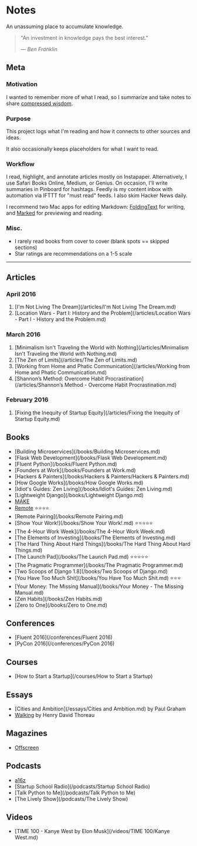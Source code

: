 # Notes

An unassuming place to accumulate knowledge.

> "An investment in knowledge pays the best interest."
>
> &mdash; <cite>Ben Franklin</cite>

## Meta

### Motivation

I wanted to remember more of what I read, so I summarize and take notes to share [compressed wisdom](https://sivers.org/2do).

### Purpose

This project logs what I'm reading and how it connects to other sources and ideas.

It also occasionally keeps placeholders for what I want to read.

### Workflow

I read, highlight, and annotate articles mostly on Instapaper.  Alternatively, I use Safari Books Online, Medium, or Genius.  On occasion, I'll write summaries in Pinboard for hashtags.  Feedly is my content inbox with automation via IFTTT for "must read" feeds.  I also skim Hacker News daily.

I recommend two Mac apps for editing Markdown: [FoldingText](http://www.foldingtext.com/) for writing, and [Marked](http://marked2app.com/) for previewing and reading.

### Misc.

- I rarely read books from cover to cover (blank spots == skipped sections)
- Star ratings are recommendations on a 1-5 scale

---

## Articles

### April 2016

1. [I'm Not Living The Dream](/articles/I'm Not Living The Dream.md)
2. [Location Wars - Part I: History and the Problem](/articles/Location Wars - Part I - History and the Problem.md)

### March 2016

1. [Minimalism Isn't Traveling the World with Nothing](/articles/Minimalism Isn't Traveling the World with Nothing.md)
2. [The Zen of Limits](/articles/The Zen of Limits.md)
3. [Working from Home and Phatic Communication](/articles/Working from Home and Phatic Communication.md)
4. [Shannon’s Method: Overcome Habit Procrastination](/articles/Shannon’s Method - Overcome Habit Procrastination.md)

### February 2016

1. [Fixing the Inequity of Startup Equity](/articles/Fixing the Inequity of Startup Equity.md)

## Books

- [Building Microservices](/books/Building Microservices.md)
- [Flask Web Development](/books/Flask Web Development.md)
- [Fluent Python](/books/Fluent Python.md)
- [Founders at Work](/books/Founders at Work.md)
- [Hackers & Painters](/books/Hackers & Painters/Hackers & Painters.md)
- [How Google Works](/books/How Google Works.md)
- [Idiot's Guides: Zen Living](/books/Idiot's Guides: Zen Living.md)
- [Lightweight Django](/books/Lightweight Django.md)
- [MAKE](/books/MAKE/MAKE.md)
- [Remote](/books/Remote.md) ⭐⭐⭐⭐
- [Remote Pairing](/books/Remote Pairing.md)
- [Show Your Work!](/books/Show Your Work!.md) ⭐⭐⭐⭐⭐
- [The 4-Hour Work Week](/books/The 4-Hour Work Week.md)
- [The Elements of Investing](/books/The Elements of Investing.md)
- [The Hard Thing About Hard Things](/books/The Hard Thing About Hard Things.md)
- [The Launch Pad](/books/The Launch Pad.md) ⭐⭐⭐⭐⭐
- [The Pragmatic Programmer](/books/The Pragmatic Programmer.md)
- [Two Scoops of Django 1.8](/books/Two Scoops of Django.md)
- [You Have Too Much Shit](/books/You Have Too Much Shit.md) ⭐⭐⭐
- [Your Money: The Missing Manual](/books/Your Money - The Missing Manual.md)
- [Zen Habits](/books/Zen Habits.md)
- [Zero to One](/books/Zero to One.md)

## Conferences

- [Fluent 2016](/conferences/Fluent 2016)
- [PyCon 2016](/conferences/PyCon 2016)

## Courses

- [How to Start a Startup](/courses/How to Start a Startup)

## Essays

- [Cities and Ambition](/essays/Cities and Ambition.md) by Paul Graham
- [Walking](/essays/Walking.md) by Henry David Thoreau

## Magazines

- [Offscreen](/magazines/Offscreen)

## Podcasts

- [a16z](/podcasts/a16z)
- [Startup School Radio](/podcasts/Startup School Radio)
- [Talk Python to Me](/podcasts/Talk Python to Me)
- [The Lively Show](/podcasts/The Lively Show)

## Videos

- [TIME 100 - Kanye West by Elon Musk](/videos/TIME 100/Kanye West.md)

